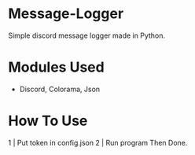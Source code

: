 # Message-Logger
Simple discord message logger made in Python.

# Modules Used
- Discord, Colorama, Json

# How To Use
1 | Put token in config.json
2 | Run program Then Done.

